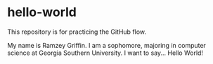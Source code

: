 # hello-world
This repository is for practicing the GitHub flow.

My name is Ramzey Griffin. I am a sophomore, majoring in computer science at Georgia Southern University. I want to say... Hello World!
